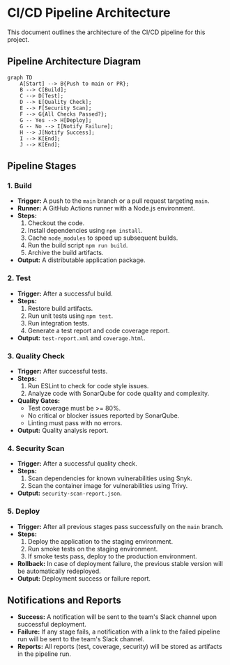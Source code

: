 # CI/CD Pipeline Architecture

This document outlines the architecture of the CI/CD pipeline for this project.

## Pipeline Architecture Diagram

```mermaid
graph TD
    A[Start] --> B{Push to main or PR};
    B --> C[Build];
    C --> D[Test];
    D --> E[Quality Check];
    E --> F[Security Scan];
    F --> G{All Checks Passed?};
    G -- Yes --> H[Deploy];
    G -- No --> I[Notify Failure];
    H --> J[Notify Success];
    I --> K[End];
    J --> K[End];
```

## Pipeline Stages

### 1. Build
- **Trigger:** A push to the `main` branch or a pull request targeting `main`.
- **Runner:** A GitHub Actions runner with a Node.js environment.
- **Steps:**
    1. Checkout the code.
    2. Install dependencies using `npm install`.
    3. Cache `node_modules` to speed up subsequent builds.
    4. Run the build script `npm run build`.
    5. Archive the build artifacts.
- **Output:** A distributable application package.

### 2. Test
- **Trigger:** After a successful build.
- **Steps:**
    1. Restore build artifacts.
    2. Run unit tests using `npm test`.
    3. Run integration tests.
    4. Generate a test report and code coverage report.
- **Output:** `test-report.xml` and `coverage.html`.

### 3. Quality Check
- **Trigger:** After successful tests.
- **Steps:**
    1. Run ESLint to check for code style issues.
    2. Analyze code with SonarQube for code quality and complexity.
- **Quality Gates:**
    - Test coverage must be >= 80%.
    - No critical or blocker issues reported by SonarQube.
    - Linting must pass with no errors.
- **Output:** Quality analysis report.

### 4. Security Scan
- **Trigger:** After a successful quality check.
- **Steps:**
    1. Scan dependencies for known vulnerabilities using Snyk.
    2. Scan the container image for vulnerabilities using Trivy.
- **Output:** `security-scan-report.json`.

### 5. Deploy
- **Trigger:** After all previous stages pass successfully on the `main` branch.
- **Steps:**
    1. Deploy the application to the staging environment.
    2. Run smoke tests on the staging environment.
    3. If smoke tests pass, deploy to the production environment.
- **Rollback:** In case of deployment failure, the previous stable version will be automatically redeployed.
- **Output:** Deployment success or failure report.

## Notifications and Reports
- **Success:** A notification will be sent to the team's Slack channel upon successful deployment.
- **Failure:** If any stage fails, a notification with a link to the failed pipeline run will be sent to the team's Slack channel.
- **Reports:** All reports (test, coverage, security) will be stored as artifacts in the pipeline run.
